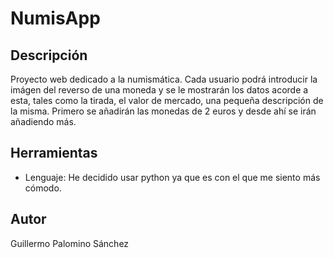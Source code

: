 # NumisApp

## Descripción

Proyecto web dedicado a la numismática. Cada usuario podrá introducir la imágen del reverso de una moneda y se le mostrarán los datos acorde a esta,
tales como la tirada, el valor de mercado, una pequeña descripción de la misma. Primero se añadirán las monedas de 2 euros y desde ahí se irán añadiendo más.

## Herramientas

- Lenguaje: He decidido usar python ya que es con el que me siento más cómodo.

## Autor

Guillermo Palomino Sánchez